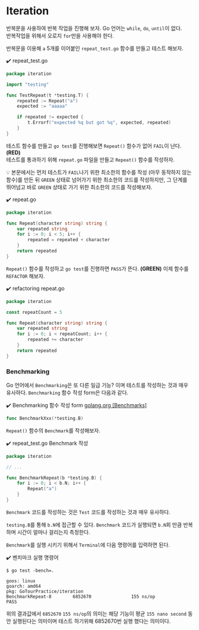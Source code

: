 # Iteration

반복문을 사용하여 반복 작업을 진행해 보자. Go 언어는 `while`, `do`, `until`이 없다.  
반복작업을 위해서 오로지 `for`만을 사용해야 한다.

반복문을 이용해 `a` 5개를 이어붙인 `repeat_test.go` 함수를 만들고 테스트 해보자.

:heavy_check_mark: repeat_test.go
```go
package iteration

import "testing"

func TestRepeat(t *testing.T) {
    repeated := Repeat("a")
    expected := "aaaaa"

    if repeated != expected {
        t.Errorf("expected %q but got %q", expected, repeated)
    }
}
```
테스트 함수를 만들고 `go test`를 진행해보면 `Repeat()` 함수가 없어 `FAIL`이 난다. **(RED)**  
테스트를 통과하기 위해 `repeat.go` 파일을 만들고 `Repeat()` 함수를 작성하자.

:bulb: 본문에서는 먼저 테스트가 `FAIL`나기 위한 최소한의 함수를 작성 (아무 동작하지 않는 함수)를 만든 뒤 `GREEN` 상태로 넘어가기 위한 최소한의 코드를 작성하지만, 그 단계를 뛰어넘고 바로 `GREEN` 상태로 가기 위한 최소한의 코드를 작성해보자.

:heavy_check_mark: repeat.go
```go
package iteration

func Repeat(character string) string {
    var repeated string
    for i := 0; i < 5; i++ {
        repeated = repeated + character
    }
    return repeated
}
```
`Repeat()` 함수를 작성하고 `go test`를 진행하면 `PASS`가 뜬다. **(GREEN)** 이제 함수를 `REFACTOR` 해보자.

:heavy_check_mark: refactoring repeat.go
```go
package iteration

const repeatCount = 5

func Repeat(character string) string {
    var repeated string
    for i := 0; i < repeatCount; i++ {
        repeated += character
    }
    return repeated
}
```

### Benchmarking

Go 언어에서 `Benchmarking`은 또 다른 일급 기능? 이며 테스트를 작성하는 것과 매우 유사하다. `Benchmarking` 함수 작성 form은 다음과 같다.

:heavy_check_mark: Benchmarking 함수 작성 form
[golang.org [Benchmarks]](https://golang.org/pkg/testing/#hdr-Benchmarks)
```go
func BenchmarkXxx(*testing.B)
```
`Repeat()` 함수의 `Benchmark`를 작성해보자.

:heavy_check_mark: repeat_test.go Benchmark 작성
```go
package iteration

// ...

func BenchmarkRepeat(b *testing.B) {
    for i := 0; i < b.N; i++ {
        Repeat("a")
    }
}
```
`Benchmark` 코드를 작성하는 것은 `Test` 코드를 작성하는 것과 매우 유사하다.  

`testing.B`를 통해 `b.N`에 접근할 수 있다. `Benchmark` 코드가 실행되면 `b.N`회 만큼 반복하며 시간이 얼마나 걸리는지 측정한다.

`Benchmark`를 실행 시키기 위해서 `Terminal`에 다음 명령어를 입력하면 된다.

:heavy_check_mark: 벤치마크 실행 명령어
```
$ go test -bench=.
```

```
goos: linux
goarch: amd64
pkg: GoTourPractice/iteration
BenchmarkRepeat-8        6852670               155 ns/op
PASS
```
위의 결과값에서 `6852670`    `155 ns/op`의 의미는 해당 기능이 평균 `155 nano second` 동안 실행된다는 의미이며 테스트 하기위해 6852670번 실행 했다는 의미이다.
